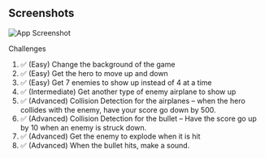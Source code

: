 ## Screenshots

![App Screenshot](https://github.com/VictorTapiaEgana/Coding_1942/blob/master/Gif_Animado.gif)

Challenges
1. ✅ (Easy) Change the background of the game
2. ✅ (Easy) Get the hero to move up and down
3. ✅ (Easy) Get 7 enemies to show up instead of 4 at a time
4. ✅ (Intermediate) Get another type of enemy airplane to show up
5. ✅ (Advanced) Collision Detection for the airplanes – when the hero collides with the enemy, have your score go down by 500.
6. ✅ (Advanced) Collision Detection for the bullet – Have the score go up by 10 when an enemy is struck down. 
7. ✅ (Advanced) Get the enemy to explode when it is hit
8. ✅ (Advanced) When the bullet hits, make a sound.
